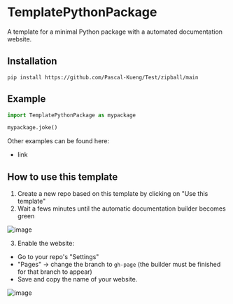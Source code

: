 # TemplatePythonPackage

A template for a minimal Python package with a automated documentation website.

## Installation

```
pip install https://github.com/Pascal-Kueng/Test/zipball/main
```

## Example

```python
import TemplatePythonPackage as mypackage

mypackage.joke()
```

Other examples can be found here:
- link

## How to use this template

1. Create a new repo based on this template by clicking on "Use this template"
2. Wait a fews minutes until the automatic documentation builder becomes green

![image](https://user-images.githubusercontent.com/8875533/178181322-d9d1aae4-6be2-4b20-ba07-d9eb72e909a9.png)

3. Enable the website:
  - Go to your repo's "Settings"
  - "Pages" -> change the branch to `gh-page` (the builder must be finished for that branch to appear)
  - Save and copy the name of your website.

![image](https://user-images.githubusercontent.com/8875533/178181489-58323eab-9c31-4b56-be43-2404b96073a2.png)
